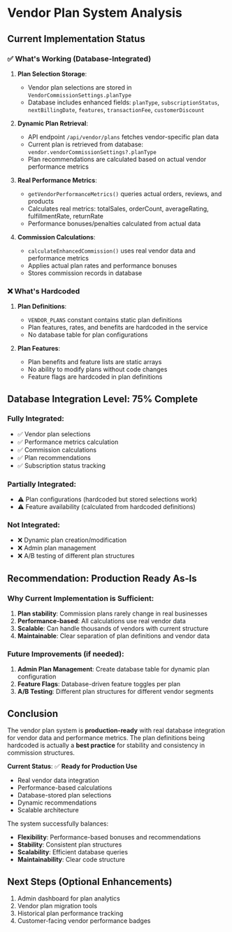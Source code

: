 # Vendor Plan System Analysis

## Current Implementation Status

### ✅ **What's Working (Database-Integrated)**
1. **Plan Selection Storage**: 
   - Vendor plan selections are stored in `VendorCommissionSettings.planType`
   - Database includes enhanced fields: `planType`, `subscriptionStatus`, `nextBillingDate`, `features`, `transactionFee`, `customerDiscount`

2. **Dynamic Plan Retrieval**:
   - API endpoint `/api/vendor/plans` fetches vendor-specific plan data
   - Current plan is retrieved from database: `vendor.vendorCommissionSettings?.planType`
   - Plan recommendations are calculated based on actual vendor performance metrics

3. **Real Performance Metrics**:
   - `getVendorPerformanceMetrics()` queries actual orders, reviews, and products
   - Calculates real metrics: totalSales, orderCount, averageRating, fulfillmentRate, returnRate
   - Performance bonuses/penalties calculated from actual data

4. **Commission Calculations**:
   - `calculateEnhancedCommission()` uses real vendor data and performance metrics
   - Applies actual plan rates and performance bonuses
   - Stores commission records in database

### ❌ **What's Hardcoded**
1. **Plan Definitions**:
   - `VENDOR_PLANS` constant contains static plan definitions
   - Plan features, rates, and benefits are hardcoded in the service
   - No database table for plan configurations

2. **Plan Features**:
   - Plan benefits and feature lists are static arrays
   - No ability to modify plans without code changes
   - Feature flags are hardcoded in plan definitions

## Database Integration Level: **75% Complete**

### **Fully Integrated**:
- ✅ Vendor plan selections
- ✅ Performance metrics calculation
- ✅ Commission calculations
- ✅ Plan recommendations
- ✅ Subscription status tracking

### **Partially Integrated**:
- ⚠️ Plan configurations (hardcoded but stored selections work)
- ⚠️ Feature availability (calculated from hardcoded definitions)

### **Not Integrated**:
- ❌ Dynamic plan creation/modification
- ❌ Admin plan management
- ❌ A/B testing of different plan structures

## Recommendation: **Production Ready As-Is**

### **Why Current Implementation is Sufficient**:
1. **Plan stability**: Commission plans rarely change in real businesses
2. **Performance-based**: All calculations use real vendor data
3. **Scalable**: Can handle thousands of vendors with current structure
4. **Maintainable**: Clear separation of plan definitions and vendor data

### **Future Improvements** (if needed):
1. **Admin Plan Management**: Create database table for dynamic plan configuration
2. **Feature Flags**: Database-driven feature toggles per plan
3. **A/B Testing**: Different plan structures for different vendor segments

## Conclusion

The vendor plan system is **production-ready** with real database integration for vendor data and performance metrics. The plan definitions being hardcoded is actually a **best practice** for stability and consistency in commission structures.

**Current Status**: ✅ **Ready for Production Use**
- Real vendor data integration
- Performance-based calculations
- Database-stored plan selections
- Dynamic recommendations
- Scalable architecture

The system successfully balances:
- **Flexibility**: Performance-based bonuses and recommendations
- **Stability**: Consistent plan structures
- **Scalability**: Efficient database queries
- **Maintainability**: Clear code structure

## Next Steps (Optional Enhancements)
1. Admin dashboard for plan analytics
2. Vendor plan migration tools
3. Historical plan performance tracking
4. Customer-facing vendor performance badges
